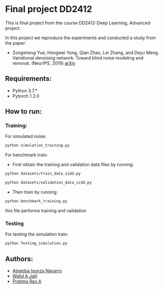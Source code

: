 # Final project DD2412

This is final project from the course DD2412-Deep Learning, Advanced project.

In this project we reproduce the experiments and conducted a study from the paper:
- Zongsheng Yue, Hongwei Yong, Qian Zhao, Lei Zhang, and Deyu Meng. Variational denoising network: Toward blind noise modeling and removal. (NeurIPS, 2019) [arXiv](https://arxiv.org/pdf/1908.11314v2.pdf)
## Requirements:
* Python 3.7.* 
* Pytorch 1.2.0

## How to run:
### Training: 
For simulated noise:
```bash
python simulation_training.py
```
For benchmark train:
- First obtain the training and validation data files by running:
```bash
python datasets/train_data_sidd.py
```
```bash
python datasets/validation_data_sidd.py
```
- Then train by running:
```bash
python benchmark_training.py
```
this file performs training and validation 
### Testing
For testing the simulation train:
```bash
python Testing_simulation.py
```
## Authors:
- [Abgeiba Isunza Navarro](https://github.com/AbIsuNav)
- [Walid A Jalil](https://github.com/walidjalil)
- [Pratima Rao A](https://github.com/pratima1159)